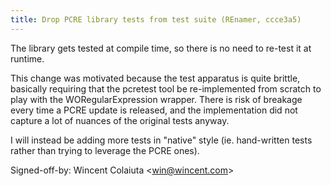 ```yaml
---
title: Drop PCRE library tests from test suite (REnamer, ccce3a5)
---
```


The library gets tested at compile time, so there is no need to re-test it at runtime.

This change was motivated because the test apparatus is quite brittle, basically requiring that the pcretest tool be re-implemented from scratch to play with the WORegularExpression wrapper. There is risk of breakage every time a PCRE update is released, and the implementation did not capture a lot of nuances of the original tests anyway.

I will instead be adding more tests in "native" style (ie. hand-written tests rather than trying to leverage the PCRE ones).

Signed-off-by: Wincent Colaiuta &lt;win@wincent.com&gt;
